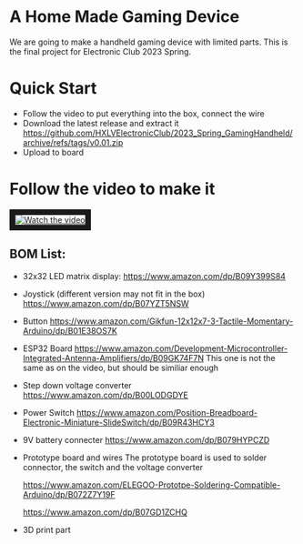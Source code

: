 # A Home Made Gaming Device
We are going to make a handheld gaming device with limited parts.
This is the final project for Electronic Club 2023 Spring.

# Quick Start
* Follow the video to put everything into the box, connect the wire
* Download the latest release and extract it
https://github.com/HXLVElectronicClub/2023_Spring_GamingHandheld/archive/refs/tags/v0.01.zip
* Upload to board

# Follow the video to make it
<a href="http://www.youtube.com/watch?feature=player_embedded&v=ZbSbYy5ZNGo" target="_blank">
 <img src="http://img.youtube.com/vi/ZbSbYy5ZNGo/0.jpg" alt="Watch the video" border="10" />
</a>

## BOM List:
* 32x32 LED matrix display:
https://www.amazon.com/dp/B09Y399S84

* Joystick (different version may not fit in the box)
https://www.amazon.com/dp/B07YZT5NSW

* Button
https://www.amazon.com/Gikfun-12x12x7-3-Tactile-Momentary-Arduino/dp/B01E38OS7K

* ESP32 Board
https://www.amazon.com/Development-Microcontroller-Integrated-Antenna-Amplifiers/dp/B09GK74F7N
This one is not the same as on the video, but should be similiar enough

* Step down voltage converter
https://www.amazon.com/dp/B00LODGDYE

* Power Switch
https://www.amazon.com/Position-Breadboard-Electronic-Miniature-SlideSwitch/dp/B09R43HCY3

* 9V battery connecter
https://www.amazon.com/dp/B079HYPCZD

* Prototype board and wires
The prototype board is used to solder connector, the switch and the voltage converter

  https://www.amazon.com/ELEGOO-Prototpe-Soldering-Compatible-Arduino/dp/B072Z7Y19F
  
  https://www.amazon.com/dp/B07GD1ZCHQ
  
* 3D print part
